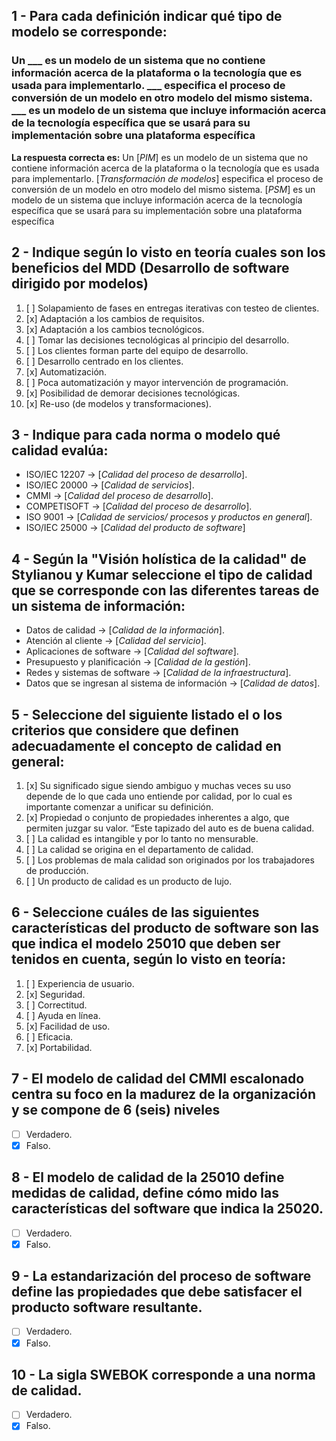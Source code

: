 ## 1 - Para cada definición indicar qué tipo de modelo se corresponde:

### Un \___ es un modelo de un sistema que no contiene información acerca de la plataforma o la tecnología que es usada para implementarlo. \___ especifica el proceso de conversión de un modelo en otro modelo del mismo sistema. \___ es un modelo de un sistema que incluye información acerca de la tecnología específica que se usará para su implementación sobre  una plataforma específica

**La respuesta correcta es:** Un [*PIM*] es un modelo de un sistema que no contiene información acerca de la plataforma o la tecnología que es usada para implementarlo. [*Transformación de modelos*] especifica el proceso de conversión de un modelo en otro modelo del mismo sistema. [*PSM*] es un modelo de un sistema que incluye información acerca de la tecnología específica que se usará para su implementación sobre  una plataforma específica

## 2 - Indique según lo visto en teoría cuales son los beneficios del MDD (Desarrollo de software dirigido por modelos)

1. [ ] Solapamiento de fases en entregas iterativas con testeo de clientes.
2. [x] Adaptación a los cambios de requisitos.
3. [x] Adaptación a los cambios tecnológicos.
4. [ ] Tomar las decisiones tecnológicas al principio del desarrollo.
5. [ ] Los clientes forman parte del equipo de desarrollo.
6. [ ] Desarrollo centrado en los clientes.
7. [x] Automatización.
8. [ ] Poca automatización y mayor intervención de programación.
9. [x] Posibilidad de demorar decisiones tecnológicas.
10. [x] Re-uso (de modelos y transformaciones).

## 3 - Indique para cada norma o modelo qué calidad evalúa:

- ISO/IEC 12207 → [*Calidad del proceso de desarrollo*].
- ISO/IEC 20000  → [*Calidad de servicios*].
- CMMI → [*Calidad del proceso de desarrollo*].
- COMPETISOFT → [*Calidad del proceso de desarrollo*].
- ISO 9001 → [*Calidad de servicios/ procesos y productos en general*]. 
- ISO/IEC 25000 → [*Calidad del producto de software*]

## 4 - Según la "Visión holística de la calidad" de Stylianou y Kumar  seleccione el tipo de calidad que se corresponde con las diferentes tareas de un sistema de información:

- Datos de calidad → [*Calidad de la información*].
- Atención al cliente → [*Calidad del servicio*].
- Aplicaciones de software → [*Calidad del software*].
- Presupuesto y planificación → [*Calidad de la gestión*].
- Redes y sistemas de software → [*Calidad de la infraestructura*].
- Datos que se ingresan al sistema de información → [*Calidad de datos*].

## 5 - Seleccione del siguiente listado el o los criterios que considere  que definen adecuadamente el concepto de calidad en general:

1. [x] Su significado sigue siendo ambiguo y muchas veces su uso depende de lo que cada uno entiende por calidad, por lo cual es importante comenzar a unificar su definición.
2. [x] Propiedad o conjunto de propiedades inherentes a algo, que permiten juzgar su valor.  “Este tapizado del auto es de buena calidad.
3. [ ] La calidad es intangible y por lo tanto no mensurable. 
4. [ ] La calidad se origina en el departamento de calidad.
5. [ ] Los problemas de mala calidad son originados por los trabajadores de producción.
6. [ ] Un producto de calidad es un producto de lujo.

## 6 - Seleccione cuáles de las siguientes características del producto de software son las que indica el modelo 25010 que deben ser tenidos en cuenta, según lo visto en teoría:

1. [ ] Experiencia de usuario.
1. [x] Seguridad.
1. [ ] Correctitud.
1. [ ] Ayuda en línea.
1. [x] Facilidad de uso.
1. [ ] Eficacia.
1. [x] Portabilidad.

## 7 - El modelo de calidad del CMMI escalonado centra su foco en la madurez de la organización y se compone de 6 (seis) niveles

- [ ] Verdadero.
- [x] Falso.

## 8 - El modelo de calidad de la 25010 define medidas de calidad, define cómo mido las características del software que indica la 25020.

- [ ] Verdadero.
- [x] Falso.

## 9 - La estandarización del proceso de software define las propiedades que debe satisfacer el producto software resultante.

- [ ] Verdadero.
- [x] Falso.

## 10 - La sigla SWEBOK corresponde a una norma de calidad.

- [ ] Verdadero.
- [x] Falso.